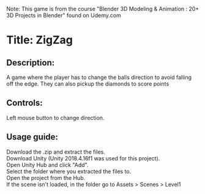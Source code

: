 Note: This game is from the course "Blender 3D Modeling & Animation : 20+ 3D Projects in Blender" found on Udemy.com

Title: ZigZag
============

Description:
------------
A game where the player has to change the balls direction to avoid falling off the edge. They can also pickup the diamonds to score points

Controls:
------------
Left mouse button to change direction.

Usage guide:
------------
Download the .zip and extract the files.  
Download Unity (Unity 2018.4.16f1 was used for this project).  
Open Unity Hub and click "Add".  
Select the folder where you extracted the files to.  
Open the project from the Hub.  
If the scene isn't loaded, in the folder go to Assets > Scenes > Level1
